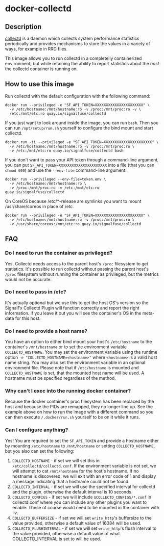 # docker-collectd

## Description

[collectd](http://collectd.org) is a daemon which collects system performance
statistics periodically and provides mechanisms to store the values in a
variety of ways, for example in RRD files.

This image allows you to run collectd in a completelly containerized
environment, but while retaining the ability to report statistics about the
_host_ the collectd container is running on.

## How to use this image

Run collectd with the default configuration with the following command:

```
docker run --privileged -e "SF_API_TOKEN=XXXXXXXXXXXXXXXXXXXXXX" \
  -v /etc/hostname:/mnt/hostname:ro -v /proc:/mnt/proc:ro -v \
  /etc:/mnt/etc:ro quay.io/signalfuse/collectd
```

If you just want to look around inside the image, you can run `bash`.
Then you can run `/opt/setup/run.sh` yourself to configure the bind mount
and start collectd.

```
docker run -ti --privileged -e "SF_API_TOKEN=XXXXXXXXXXXXXXXXXXXXXX" \
  -v /etc/hostname:/mnt/hostname:ro -v /proc:/mnt/proc:ro \
  -v /etc:/mnt/etc:ro quay.io/signalfuse/collectd bash
```

If you don't want to pass your API token through a command-line argument, you
can put `SF_API_TOKEN=XXXXXXXXXXXXXXXXXXXXXX` into a file (that you can
`chmod 600`) and use the `--env-file` command-line argument:

```
docker run --privileged --env-file=token.env \
  -v /etc/hostname:/mnt/hostname:ro \
  -v /proc:/mnt/proc:ro -v /etc:/mnt/etc:ro quay.io/signalfuse/collectd
```

On CoreOS because /etc/*-release are symlinks you want to mount
/usr/share/coreos in place of /etc.

```
docker run --privileged -e "SF_API_TOKEN=XXXXXXXXXXXXXXXXXXXXXX" \
  -v /etc/hostname:/mnt/hostname:ro -v /proc:/mnt/proc:ro \
  -v /usr/share/coreos:/mnt/etc:ro quay.io/signalfuse/collectd
```

## FAQ

### Do I need to run the container as privileged?

Yes. Collectd needs access to the parent host's `/proc` filesystem to get
statistics. It's possible to run collectd without passing the parent host's
`/proc` filesystem without running the container as privileged, but the metrics
would not be accurate.

### Do I need to pass in /etc?

It's actually optional but we use this to get the host OS's version so the
SignalFx Collectd Plugin will function correctly and report the right
information.  If you leave it out you will see the container's OS in the
meta-data for this host.

### Do I need to provide a host name?

You have an option to either bind mount your host's `/etc/hostname` to the 
container's `/mnt/hostname` or to set the environment variable 
`COLLECTD_HOSTNAME`. You may set the environment variable using the runtime 
option `-e "COLLECTD_HOSTNAME=<hostname>"` where `<hostname>` is a 
valid host name string. You may also set the environment variable in an optional
 environment file.  Please note that if `/etc/hostname` is mounted and 
 `COLLECTD_HOSTNAME` is set, that the mounted host name will be used.
A hostname must be specified regardless of the method.

### Why can't I exec into the running docker container?

Because the docker container's proc filesystem has been replaced by the host
and because the PIDs are remapped, they no longer line up. See the example
above on how to run the image with a different command so you can then execute
`/.docker/run.sh` yourself to be on it while it runs.

### Can I configure anything?

Yes! You are required to set the `SF_API_TOKEN` and provide a hostname either 
by mounting `/etc/hostname` to `/mnt/hostname` or setting `COLLECTD_HOSTNAME`,
but you also can set the following:

1. `COLLECTD_HOSTNAME` - if set we will set this in
   `/etc/collectd/collectd.conf`.  If the environment variable is not set, 
   we will attempt to cat `/mnt/hostname` for the host's hostname.  If no hostname
   is discovered, we will exit with an error code of 1 and display a message
   indicating that a hostname could not be found.
1. `COLLECTD_INTERVAL` - if set we will use the specified interval for collectd
   and the plugin, otherwise the default interval is 10 seconds.
1. `COLLECTD_CONFIGS` - if set we will include `$COLLECTD_CONFIGS/*.conf` in
   collectd.conf where you can include any other plugins you want to enable.
   These of course would need to be mounted in the container with -v.
1. `COLLECTD_BUFFERSIZE` - if set we will set `write_http`'s buffersize to the
   value provided, otherwise a default value of 16384 will be used.
1. `COLLECTD_FLUSHINTERVAL` - if set we will set `write_http`'s flush interval
   to the value provided, otherwise a default value of what COLLECTD_INTERVAL
   is set to will be used.
